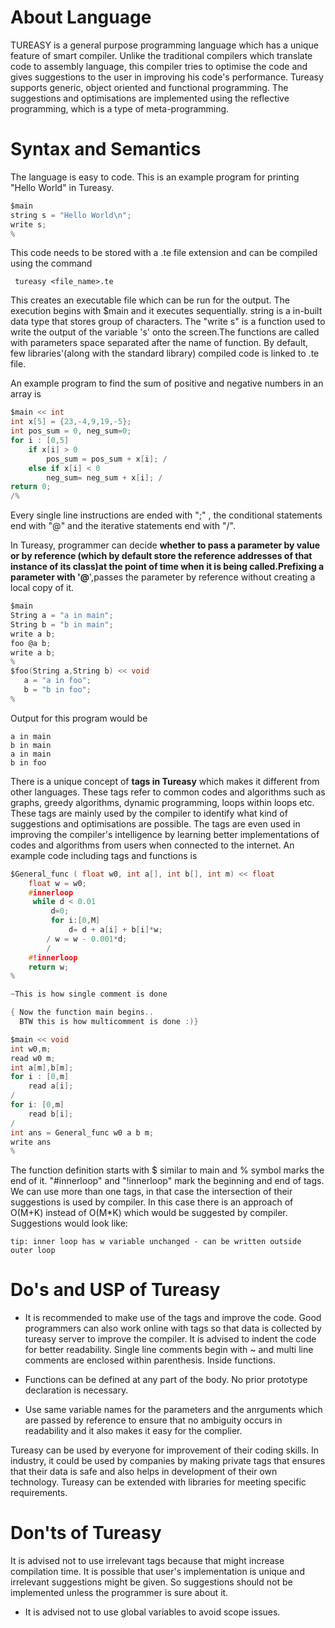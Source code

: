 # About Language
TUREASY is a general purpose programming language which has a unique feature of smart compiler. Unlike the traditional compilers which translate code to assembly language, this compiler tries to optimise the code and gives suggestions to the user in improving his code's performance. Tureasy supports generic, object oriented and functional programming. The suggestions and optimisations are implemented using the reflective programming, which is a type of meta-programming. 

# Syntax and Semantics
The language is easy to code. This is an example program for printing "Hello World" in Tureasy.
 

  ```c
  $main 
string s = "Hello World\n";
write s;
%
```
This code needs to be stored with a .te file extension and can be compiled using the command

<code> tureasy <file_name>.te </code>

This creates an executable file which can be run for the output.
The execution begins with $main and it executes sequentially. string is a in-built data type that stores group of characters. The "write s" is a function used to write the output of the variable 's' onto the screen.The functions are called with parameters space separated after the name of function. By default, few libraries'(along with the standard library) compiled code is linked to .te file.

An example program to find the sum of positive and negative numbers in an array is 
```c
$main << int
int x[5] = {23,-4,9,19,-5}; 
int pos_sum = 0, neg_sum=0;
for i : [0,5] 
	if x[i] > 0 
		pos_sum = pos_sum + x[i]; /
	else if x[i] < 0 
		neg_sum= neg_sum + x[i]; /
return 0;		
/%
```

Every single line instructions are ended with ";" , the conditional statements end with "@" and the iterative statements end with "/".

In Tureasy, programmer can decide **whether to pass a parameter by value or by reference **(which by default store the reference addresses of that instance of its class)at the point of time when it is being called.Prefixing  a parameter with '**@**',passes the parameter by reference without creating a local copy of it.
```c
$main
String a = "a in main";
String b = "b in main";
write a b;
foo @a b;
write a b;
%
$foo(String a,String b) << void
   a = "a in foo";
   b = "b in foo";
%
```
Output for this program would be

```
a in main
b in main
a in main
b in foo
```
There is a unique concept of **tags in Tureasy** which makes it different from other languages. These tags refer to common codes and algorithms such as graphs, greedy algorithms, dynamic programming, loops within loops etc. These tags are mainly used by the compiler to identify what kind of suggestions and optimisations are possible. The tags are even used in improving the compiler's intelligence by learning better implementations of codes and algorithms from users when connected to the internet.
An example code including tags and functions is
```c
$General_func ( float w0, int a[], int b[], int m) << float
	float w = w0; 
	#innerloop
	 while d < 0.01
		 d=0;
		 for i:[0,M]
			 d= d + a[i] + b[i]*w;
		/ w = w - 0.001*d;
		/ 
	#!innerloop
	return w;
%

~This is how single comment is done

{ Now the function main begins..
  BTW this is how multicomment is done :)}

$main << void
int w0,m;
read w0 m;
int a[m],b[m];
for i : [0,m]
	read a[i];
/
for i: [0,m]
	read b[i];
/
int ans = General_func w0 a b m; 
write ans
%
```

The function definition starts with $ similar to main and % symbol marks the end of it. "#innerloop" and "!innerloop" mark the beginning and end of tags. We can use more than one tags, in that case the intersection of their suggestions is used by compiler. In this case there is an approach of O(M+K) instead of O(M*K) which would be suggested by compiler.
Suggestions would look like:
```	
tip: inner loop has w variable unchanged - can be written outside outer loop
```
# Do's and USP of Tureasy

 - It is recommended to make use of the tags and improve the code. Good programmers can also work online with tags so that data is collected by tureasy server to improve the compiler. It is advised to indent the code for better readability. Single line comments begin with ~ and multi line comments are enclosed within parenthesis.  Inside functions.

 - Functions can be defined at any part of the body. No prior prototype declaration is necessary.
 - Use same variable names for the parameters and the anrguments which are passed by reference to ensure that no ambiguity occurs in readability and it also makes it easy for the complier.

Tureasy can be used by everyone for improvement of their coding skills. In industry, it could be used by companies by making private tags that ensures that their data is safe and also helps in development of their own technology. Tureasy can be extended with libraries for meeting specific requirements.

# Don'ts of Tureasy
It is advised not to use irrelevant tags because that might increase compilation time. It is possible that user's implementation is unique and irrelevant suggestions might be given. So suggestions should not be implemented unless the programmer is sure about it. 

 - It is advised not to use global variables to avoid scope issues.
